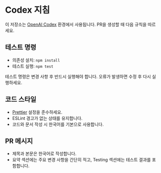 # Codex 지침

이 저장소는 [OpenAI Codex](https://github.com/openai/codex) 환경에서 사용됩니다. PR을 생성할 때 다음 규칙을 따르세요.

## 테스트 명령

- 의존성 설치: `npm install`
- 테스트 실행: `npm test`

테스트 명령은 변경 사항 후 반드시 실행해야 합니다. 오류가 발생하면 수정 후 다시 실행하세요.

## 코드 스타일

- [Prettier](.prettierrc) 설정을 준수하세요.
- ESLint 경고가 없는 상태를 유지합니다.
- 코드와 문서 작성 시 한국어를 기본으로 사용합니다.

## PR 메시지

- 제목과 본문은 한국어로 작성합니다.
- 요약 섹션에는 주요 변경 사항을 간단히 적고, Testing 섹션에는 테스트 결과를 포함합니다.

